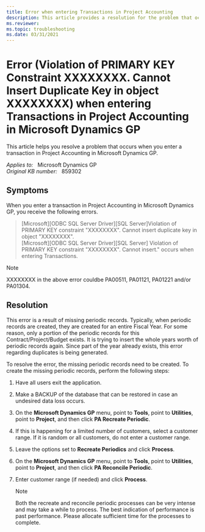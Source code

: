 ```yaml
---
title: Error when entering Transactions in Project Accounting
description: This article provides a resolution for the problem that occurs when you enter a transaction in Project Accounting in Microsoft Dynamics GP.
ms.reviewer:
ms.topic: troubleshooting
ms.date: 03/31/2021
---
```

# Error (Violation of PRIMARY KEY Constraint XXXXXXXX. Cannot Insert Duplicate Key in object XXXXXXXX) when entering Transactions in Project Accounting in Microsoft Dynamics GP

This article helps you resolve a problem that occurs when you enter a transaction in Project Accounting in Microsoft Dynamics GP.

_Applies to:_ &nbsp; Microsoft Dynamics GP  
_Original KB number:_ &nbsp; 859302  

## Symptoms

When you enter a transaction in Project Accounting in Microsoft Dynamics GP, you receive the following errors.

> [Microsoft][ODBC SQL Server Driver][SQL Server]Violation of PRIMARY KEY constraint "XXXXXXXX". Cannot insert duplicate key in object "XXXXXXXX".  
[Microsoft][ODBC SQL Server Driver][SQL Server] Violation of PRIMARY KEY constraint "XXXXXXXX". Cannot insert." occurs when entering Transactions.

> [!NOTE]
> XXXXXXXX in the above error couldbe PA00511, PA01121, PA01221 and/or PA01304.

## Resolution

This error is a result of missing periodic records. Typically, when periodic records are created, they are created for an entire Fiscal Year. For some reason, only a portion of the periodic records for this Contract/Project/Budget exists. It is trying to insert the whole years worth of periodic records again. Since part of the year already exists, this error regarding duplicates is being generated.

To resolve the error, the missing periodic records need to be created. To create the missing periodic records, perform the following steps:

1. Have all users exit the application.

2. Make a BACKUP of the database that can be restored in case an undesired data loss occurs.

3. On the **Microsoft Dynamics GP** menu, point to **Tools**, point to **Utilities**, point to **Project**, and then click **PA Recreate Periodic**.

4. If this is happening for a limited number of customers, select a customer range. If it is random or all customers, do not enter a customer range.

5. Leave the options set to **Recreate Periodics** and click **Process**.

6. On the **Microsoft Dynamics GP** menu, point to **Tools**, point to **Utilities**, point to **Project**, and then click **PA Reconcile Periodic**.

7. Enter customer range (if needed) and click **Process**.

    > [!NOTE]
    > Both the recreate and reconcile periodic processes can be very intense and may take a while to process. The best indication of performance is past performance. Please allocate sufficient time for the processes to complete.
